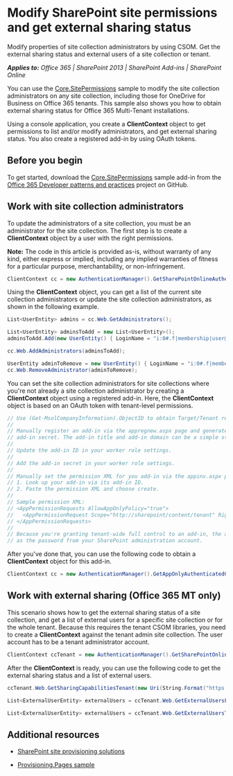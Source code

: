 
# Modify SharePoint site permissions and get external sharing status

Modify properties of site collection administrators by using CSOM. Get the external sharing status and external users of a site collection or tenant.

 _**Applies to:** Office 365 | SharePoint 2013 | SharePoint Add-ins | SharePoint Online_

You can use the [Core.SitePermissions](https://github.com/OfficeDev/PnP/tree/dev/Scenarios/Core.SitePermissions) sample to modify the site collection administrators on any site collection, including those for OneDrive for Business on Office 365 tenants. This sample also shows you how to obtain external sharing status for Office 365 Multi-Tenant installations.

Using a console application, you create a  **ClientContext** object to get permissions to list and/or modify administrators, and get external sharing status. You also create a registered add-in by using OAuth tokens.

## Before you begin

To get started, download the [Core.SitePermissions](https://github.com/OfficeDev/PnP/tree/dev/Scenarios/Core.SitePermissions) sample add-in from the [Office 365 Developer patterns and practices](https://github.com/OfficeDev/PnP/tree/dev) project on GitHub.


## Work with site collection administrators

To update the administrators of a site collection, you must be an administrator for the site collection. The first step is to create a  **ClientContext** object by a user with the right permissions.


 **Note:**  The code in this article is provided as-is, without warranty of any kind, either express or implied, including any implied warranties of fitness for a particular purpose, merchantability, or non-infringement.


```C#
ClientContext cc = new AuthenticationManager().GetSharePointOnlineAuthenticatedContextTenant(String.Format("https://{0}.sharepoint.com/sites/{1}", tenantName, siteName), String.Format("{0}@{1}.onmicrosoft.com", userName, tenantName), password); 
```

Using the  **ClientContext** object, you can get a list of the current site collection administrators or update the site collection administrators, as shown in the following example.




```C#
List<UserEntity> admins = cc.Web.GetAdministrators();

List<UserEntity> adminsToAdd = new List<UserEntity>();
adminsToAdd.Add(new UserEntity() { LoginName = "i:0#.f|membership|user@domain" });

cc.Web.AddAdministrators(adminsToAdd);

UserEntity adminToRemove = new UserEntity() { LoginName = "i:0#.f|membership|user@domain" };
cc.Web.RemoveAdministrator(adminToRemove);

```

You can set the site collection administrators for site collections where you're not already a site collection administrator by creating a  **ClientContext** object using a registered add-in. Here, the **ClientContext** object is based on an OAuth token with tenant-level permissions.




```C#
// Use (Get-MsolCompanyInformation).ObjectID to obtain Target/Tenant realm: <guid>
//
// Manually register an add-in via the appregnew.aspx page and generate an add-in ID and 
// add-in secret. The add-in title and add-in domain can be a simple string like "MyAddin".
//
// Update the add-in ID in your worker role settings.
//
// Add the add-in secret in your worker role settings. 
//
// Manually set the permission XML for you add-in via the appinv.aspx page:
// 1. Look up your add-in via its add-in ID.
// 2. Paste the permission XML and choose create.
//
// Sample permission XML:
// <AppPermissionRequests AllowAppOnlyPolicy="true">
//   <AppPermissionRequest Scope="http://sharepoint/content/tenant" Right="FullControl" />
// </AppPermissionRequests>
//
// Because you're granting tenant-wide full control to an add-in, the add-in secret is as important
// as the password from your SharePoint administration account.

```

After you've done that, you can use the following code to obtain a  **ClientContext** object for this add-in.




```C#
ClientContext cc = new AuthenticationManager().GetAppOnlyAuthenticatedContext("https://tenantname-my.sharepoint.com/personal/user2", "<your tenant realm>", "<appID>", "<appsecret>");
```


## Work with external sharing (Office 365 MT only)

This scenario shows how to get the external sharing status of a site collection, and get a list of external users for a specific site collection or for the whole tenant. Because this requires the tenant CSOM libraries, you need to create a  **ClientContext** against the tenant admin site collection. The user account has to be a tenant administrator account.


```C#
ClientContext ccTenant = new AuthenticationManager().GetSharePointOnlineAuthenticatedContextTenant(String.Format("https://{0}-admin.sharepoint.com/", tenantName), String.Format("{0}@{1}.onmicrosoft.com", userName, tenantName), password);
```

After the  **ClientContext** is ready, you can use the following code to get the external sharing status and a list of external users.




```C#
ccTenant.Web.GetSharingCapabilitiesTenant(new Uri(String.Format("https://{0}.sharepoint.com/sites/{1}", tenantName, siteName)))

List<ExternalUserEntity> externalUsers = ccTenant.Web.GetExternalUsersForSiteTenant(new Uri(String.Format("https://{0}.sharepoint.com/sites/{1}", tenantName, siteName)));

List<ExternalUserEntity> externalUsers = ccTenant.Web.GetExternalUsersTenant();

```


## Additional resources
<a name="bk_addresources"> </a>


- [SharePoint site provisioning solutions](sharepoint-site-provisioning-solutions.md)
    
- [Provisioning.Pages sample](https://github.com/OfficeDev/PnP/tree/dev/Scenarios/Provisioning.Pages)
    
